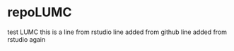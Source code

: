 # repoLUMC
test LUMC
this is a line from rstudio
line added from github
line added from rstudio again 